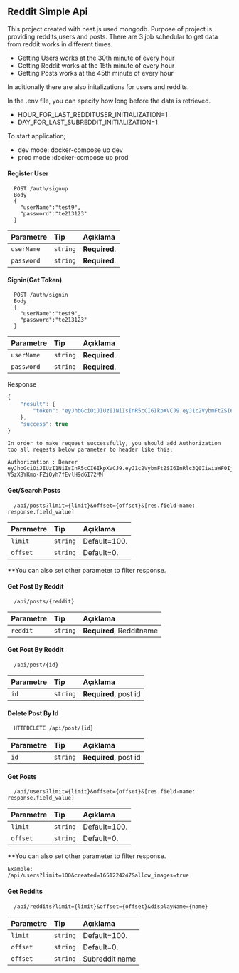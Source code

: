 
## Reddit Simple Api
This project created with nest.js used mongodb. Purpose of project is providing reddits,users and posts. 
There are 3 job schedular to get data from reddit works in different times. 
- Getting Users works at the 30th minute of every hour
- Getting Reddit works at the 15th minute of every hour
- Getting Posts works at the 45th minute of every hour

In aditionally there are also initalizations for users and reddits. 


In the .env file, you can specify how long before the data is retrieved.
- HOUR_FOR_LAST_REDDITUSER_INITIALIZATION=1
- DAY_FOR_LAST_SUBREDDIT_INITIALIZATION=1

To start application;
- dev mode: docker-compose up dev
- prod mode :docker-compose up prod

#### Register User

```http
  POST /auth/signup
  Body 
  {
	"userName":"test9",
	"password":"te213123"
  }
```


| Parametre | Tip     | Açıklama                |
| :-------- | :------- | :------------------------- |
| `userName` | `string` | **Required**.  |
| `password` | `string` | **Required**.  |

#### Signin(Get Token)

```http
  POST /auth/signin
  Body 
  {
	"userName":"test9",
	"password":"te213123"
  }
```
| Parametre | Tip     | Açıklama                |
| :-------- | :------- | :------------------------- |
| `userName` | `string` | **Required**.  |
| `password` | `string` | **Required**.  |

Response
```javascript  
{
    "result": {
        "token": "eyJhbGciOiJIUzI1NiIsInR5cCI6IkpXVCJ9.eyJ1c2VybmFtZSI6InRlc3Q0IiwiaWF0IjoxNjUyNzAxMDIxLCJleHAiOjE2NTI3MDQ2MjF9.pKCCEb4J7hlP-VSzX8YKmo-FZiOyh7fEvlH9d6I72MM"
    },
    "success": true
}
```
```http
In order to make request successfully, you should add Authorization too all reqests below parameter to header like this;

Authorization : Bearer eyJhbGciOiJIUzI1NiIsInR5cCI6IkpXVCJ9.eyJ1c2VybmFtZSI6InRlc3Q0IiwiaWF0IjoxNjUyNzAxMDIxLCJleHAiOjE2NTI3MDQ2MjF9.pKCCEb4J7hlP-VSzX8YKmo-FZiOyh7fEvlH9d6I72MM
```

#### Get/Search Posts
```http
  /api/posts?limit={limit}&offset={offset}&[res.field-name: response.field_value]
```

| Parametre | Tip     | Açıklama                       |
| :-------- | :------- | :-------------------------------- |
| `limit`      | `string` | Default=100.|
| `offset`      | `string` | Default=0.|

**You can also set other parameter to filter response. 

#### Get Post By Reddit

```http
  /api/posts/{reddit}
```

| Parametre | Tip     | Açıklama                       |
| :-------- | :------- | :-------------------------------- |
| `reddit`      | `string` | **Required**, Redditname|

#### Get Post By Reddit

```http
  /api/post/{id}
```

| Parametre | Tip     | Açıklama                       |
| :-------- | :------- | :-------------------------------- |
| `id`      | `string` | **Required**, post id |


#### Delete Post By Id

```http 
  HTTPDELETE /api/post/{id}
```

| Parametre | Tip     | Açıklama                       |
| :-------- | :------- | :-------------------------------- |
| `id`      | `string` | **Required**, post id |



#### Get Posts

```http
  /api/users?limit={limit}&offset={offset}&[res.field-name: response.field_value]
```

| Parametre | Tip     | Açıklama                       |
| :-------- | :------- | :-------------------------------- |
| `limit`      | `string` | Default=100.|
| `offset`      | `string` | Default=0.|

**You can also set other parameter to filter response. 

```http
Example:
/api/users?limit=100&created=1651224247&allow_images=true
```

#### Get Reddits

```http
  /api/reddits?limit={limit}&offset={offset}&displayName={name}
```

| Parametre | Tip     | Açıklama                       |
| :-------- | :------- | :-------------------------------- |
| `limit`      | `string` | Default=100.|
| `offset`      | `string` | Default=0.|
| `offset`      | `string` | Subreddit name|
